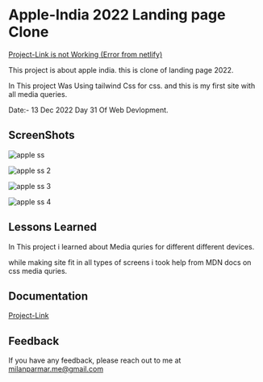
# Apple-India 2022 Landing page Clone


[Project-Link is not Working (Error from netlify)](https://apple-india-1.netlify.app)

This project is about apple india. this is clone of landing page 2022.

In This project Was Using tailwind Css for css.
and this is my first site with all media queries.

Date:- 13 Dec 2022 Day 31 Of Web Devlopment.

## ScreenShots

![apple ss](https://user-images.githubusercontent.com/114464208/216957565-a6022a0e-2af1-4ea8-8ec4-9c3d6c6d2539.png)

![apple ss 2](https://user-images.githubusercontent.com/114464208/216957586-c512a66f-69dc-4066-b955-1f25449ff84d.png)

![apple ss 3](https://user-images.githubusercontent.com/114464208/216957598-d8b8bec1-8610-4e27-a3b3-6e24db388b36.png)

![apple ss 4](https://user-images.githubusercontent.com/114464208/216957612-c7084db7-c6a5-44e9-9eb1-65c339fcaca3.png)

## Lessons Learned


In This project i learned about Media quries for different different devices.

while making site fit in all types of screens i took help from MDN docs on css media quries.
## Documentation

[Project-Link](https://apple-india-1.netlify.app)


## Feedback

If you have any feedback, please reach out to me at milanparmar.me@gmail.com


